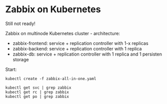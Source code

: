 Zabbix on Kubernetes
====================

Still not ready!

Zabbix on multinode Kubernetes cluster - architecture:

- zabbix-frontend: service + replication controller with 1-x replicas
- zabbix-backend: service + replication controller with 1 replica
- zabbix-db: service + replication controller with 1 replica and 1 persisten 
storage

Start:

```
kubectl create -f zabbix-all-in-one.yaml
```

```
kubectl get svc | grep zabbix
kubectl get rc | grep zabbix
kubectl get po | grep zabbix
```
